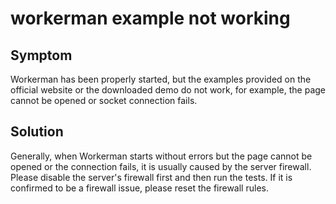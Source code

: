 # workerman example not working
## Symptom
Workerman has been properly started, but the examples provided on the official website or the downloaded demo do not work, for example, the page cannot be opened or socket connection fails.

## Solution
Generally, when Workerman starts without errors but the page cannot be opened or the connection fails, it is usually caused by the server firewall. Please disable the server's firewall first and then run the tests. If it is confirmed to be a firewall issue, please reset the firewall rules.

